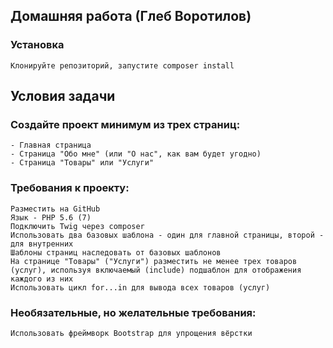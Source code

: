 ## Домашняя работа (Глеб Воротилов)
### Установка
    Клонируйте репозиторий, запустите composer install
    
## Условия задачи
### Создайте проект минимум из трех страниц:
    - Главная страница
    - Страница "Обо мне" (или "О нас", как вам будет угодно)
    - Страница "Товары" или "Услуги"

### Требования к проекту:
    Разместить на GitHub
    Язык - PHP 5.6 (7)
    Подключить Twig через composer
    Использовать два базовых шаблона - один для главной страницы, второй - для внутренних
    Шаблоны страниц наследовать от базовых шаблонов
    На странице "Товары" ("Услуги") разместить не менее трех товаров (услуг), используя включаемый (include) подшаблон для отображения каждого из них
    Использовать цикл for...in для вывода всех товаров (услуг)

### Необязательные, но желательные требования:
    Использовать фреймворк Bootstrap для упрощения вёрстки
    
